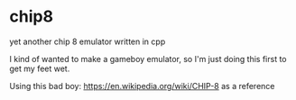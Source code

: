 # chip8
yet another chip 8 emulator written in cpp

I kind of wanted to make a gameboy emulator, so I'm just doing this first to get my feet wet.

Using this bad boy: https://en.wikipedia.org/wiki/CHIP-8 as a reference
